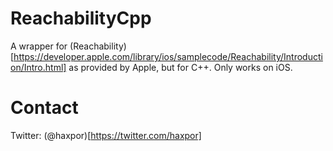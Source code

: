 # ReachabilityCpp

A wrapper for (Reachability)[https://developer.apple.com/library/ios/samplecode/Reachability/Introduction/Intro.html] as provided by Apple, but for C++. Only works on iOS.

# Contact
Twitter: (@haxpor)[https://twitter.com/haxpor]
